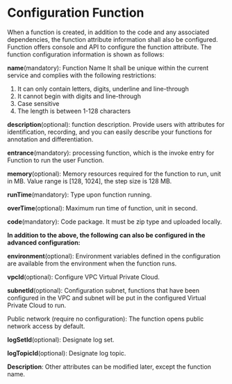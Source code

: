 # Configuration Function

When a function is created, in addition to the code and any associated dependencies, the function attribute information shall also be configured. Function offers console and API to configure the function attribute. The function configuration information is shown as follows:

 

**name**(mandatory): Function Name It shall be unique within the current service and complies with the following restrictions:

   1. It can only contain letters, digits, underline and line-through
   2. It cannot begin with digits and line-through
   3. Case sensitive
   4. The length is between 1-128 characters
                         
**description**(optional): function description. Provide users with attributes for identification, recording, and you can easily describe your functions for annotation and differentiation. 

**entrance**(mandatory): processing function, which is the invoke entry for Function to run the user Function.

**memory**(optional): Memory resources required for the function to run, unit in MB. Value range is [128, 1024], the step size is 128 MB.

**runTime**(mandatory): Type upon function running.

**overTime**(optional): Maximum run time of function, unit in second.


**code**(mandatory): Code package. It must be zip type and uploaded locally.


**In addition to the above, the following can also be configured in the advanced configuration:**

**environment**(optional): Environment variables defined in the configuration are available from the environment when the function runs.

**vpcId**(optional): Configure VPC Virtual Private Cloud.

**subnetId**(optional): Configuration subnet, functions that have been configured in the VPC and subnet will be put in the configured Virtual Private Cloud to run.

Public network (require no configuration): The function opens public network access by default.

**logSetId**(optional): Designate log set.

**logTopicId**(optional): Designate log topic.

**Description**: Other attributes can be modified later, except the function name.
